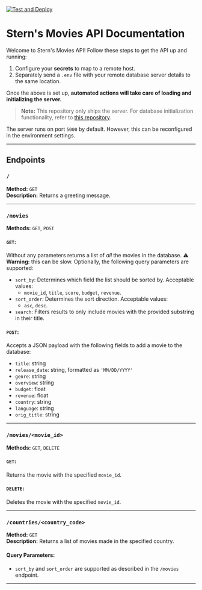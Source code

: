 [![Test and Deploy](https://github.com/stern-sigma/Week-6-Movies/actions/workflows/test_and_deploy.yml/badge.svg)](https://github.com/stern-sigma/Week-6-Movies/actions/workflows/test_and_deploy.yml)

# Stern's Movies API Documentation

Welcome to Stern's Movies API! Follow these steps to get the API up and running:

1. Configure your **secrets** to map to a remote host.
2. Separately send a `.env` file with your remote database server details to the same location.

Once the above is set up, **automated actions will take care of loading and initializing the server.**

> **Note:** This repository only ships the server. For database initialization functionality, refer to [this repository](https://github.com/stern-sigma/Coursework-Backend-Week-2/tree/main/movie_api).

The server runs on port `5000` by default. However, this can be reconfigured in the environment settings.

---

## Endpoints

### `/`
**Method:** `GET`  
**Description:** Returns a greeting message.

---

### `/movies`
**Methods:** `GET`, `POST`

#### `GET`:
Without any parameters returns a list of *all* the movies in the database.
⚠️ **Warning:** this can be slow.
Optionally, the following query parameters are supported:  
- `sort_by`: Determines which field the list should be sorted by. Acceptable values:  
  - `movie_id`, `title`, `score`, `budget`, `revenue`.  
- `sort_order`: Determines the sort direction. Acceptable values:  
  - `asc`, `desc`.  
- `search`: Filters results to only include movies with the provided substring in their title.

#### `POST`:
Accepts a JSON payload with the following fields to add a movie to the database:  
- `title`: string  
- `release_date`: string, formatted as `'MM/DD/YYYY'`  
- `genre`: string  
- `overview`: string  
- `budget`: float  
- `revenue`: float  
- `country`: string  
- `language`: string  
- `orig_title`: string  

---

### `/movies/<movie_id>`
**Methods:** `GET`, `DELETE`

#### `GET`:
Returns the movie with the specified `movie_id`.

#### `DELETE`:
Deletes the movie with the specified `movie_id`.

---

### `/countries/<country_code>`
**Method:** `GET`  
**Description:** Returns a list of movies made in the specified country.  

#### Query Parameters:
- `sort_by` and `sort_order` are supported as described in the `/movies` endpoint.

---

